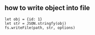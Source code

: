 ## how to write object into file
```
let obj = {id: 1}
let str = JSON.stringfy(obj)
fs.writeFile(path, str, options)
```
